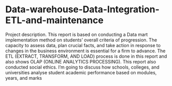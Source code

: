 # Data-warehouse-Data-Integration-ETL-and-maintenance


Project description. This report is based on conducting a Data mart implementation method on students’ overall criteria of progression. The capacity to assess data, plan crucial facts, and take action in response to changes in the business environment is essential for a firm to advance.
The ETL (EXTRACT, TRANSFORM, AND LOAD) process is done in this report and also shows OLAP (ONLINE ANALYTICS PROCESSING). This report also conducted social ethics. I’m going to discuss how schools, colleges, and universities analyse student academic performance based on modules, years, and marks
